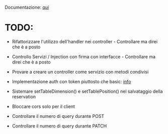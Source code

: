 Documentazione: [qui](https://bitbucket.org/rufyteam/rufy-rest-api/wiki)

# TODO: #
- Rifattorizzare l'utilizzo dell'handler nei controller - Controllare ma direi che è a posto
- Controllo Servizi / Injection con firma con interfacce - Controllare ma direi che è a posto


- Provare a creare un controller come servizio con metodi condivisi
- Implementazione auth con token piuttosto che basic: [info](http://symfony.com/it/doc/current/cookbook/security/api_key_authentication.html)
- Sistemare setTableDimension() e setTablePosition() nel salvataggio della reservation
- Bloccare cors solo per il client
- Controllare il numero di query durante POST
- Controllare il numero di query durante PATCH

